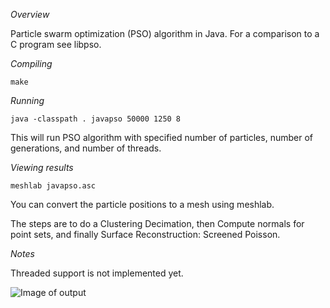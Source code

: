 
*Overview*

Particle swarm optimization (PSO) algorithm in Java. For a comparison to a C program see libpso.

*Compiling*

```console
make
```

*Running*

```console
java -classpath . javapso 50000 1250 8
```

This will run PSO algorithm with specified number of particles, number of generations, and number of threads.

*Viewing results*

```console
meshlab javapso.asc
```

You can convert the particle positions to a mesh using meshlab.

The steps are to do a Clustering Decimation, then Compute normals for point sets, and finally Surface Reconstruction: Screened Poisson.

*Notes*

Threaded support is not implemented yet.

![Image of output](https://phrasep.com/~lvecsey/software/javapso/screenshot_bumps2.png)

	       
